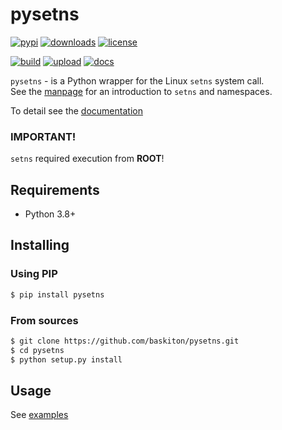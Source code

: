 # pysetns
[![pypi](https://img.shields.io/pypi/v/pysetns?logo=python&logoColor=white)](https://pypi.org/project/pysetns/)
[![downloads](https://img.shields.io/pypi/dm/pysetns?logo=python&logoColor=white)](https://pypi.org/project/pysetns/)
[![license](https://img.shields.io/pypi/l/pysetns?logo=open-source-initiative&logoColor=white)](https://github.com/baskiton/pysetns/blob/main/LICENSE)

[![build](https://img.shields.io/github/actions/workflow/status/baskiton/pysetns/build.yml?logo=github)](https://github.com/baskiton/pysetns/actions/workflows/build.yml)
[![upload](https://img.shields.io/github/actions/workflow/status/baskiton/pysetns/pypi-upload.yml?label=upload&logo=github)](https://github.com/baskiton/pysetns/actions/workflows/pypi-upload.yml)
[![docs](https://img.shields.io/readthedocs/pysetns?logo=readthedocs&logoColor=white)][documentation]

`pysetns` - is a Python wrapper for the Linux `setns` system call. \
See the [manpage][man_setns] for an introduction to `setns` and namespaces.

To detail see the [documentation][documentation]

### IMPORTANT!
`setns` required execution from **ROOT**!

## Requirements
 * Python 3.8+

## Installing
### Using PIP
```sh
$ pip install pysetns
```

### From sources
```sh
$ git clone https://github.com/baskiton/pysetns.git
$ cd pysetns
$ python setup.py install
```

## Usage
See [examples][examples]


[man_setns]: https://man7.org/linux/man-pages/man2/setns.2.html
[examples]: https://github.com/baskiton/pysetns/blob/main/examples
[documentation]: https://pysetns.readthedocs.io
